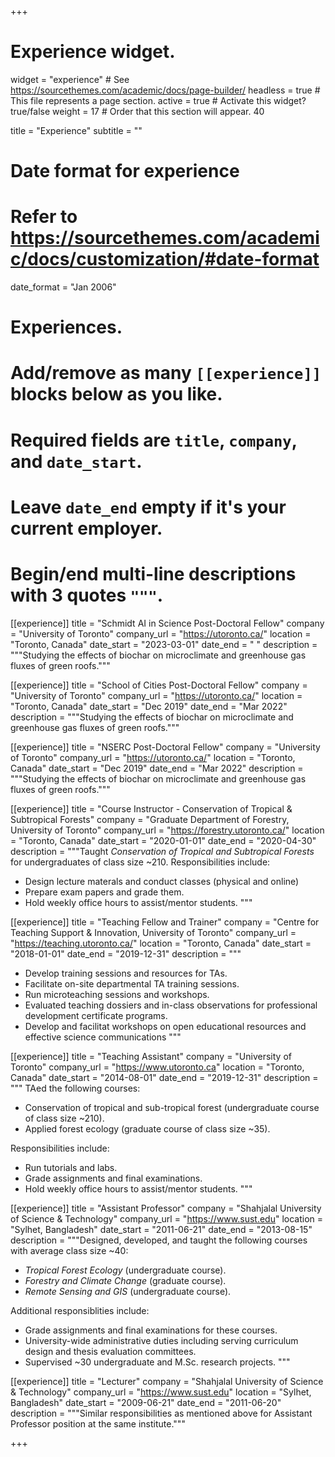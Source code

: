 +++
# Experience widget.
widget = "experience"  # See https://sourcethemes.com/academic/docs/page-builder/
headless = true  # This file represents a page section.
active = true  # Activate this widget? true/false
weight = 17  # Order that this section will appear. 40

title = "Experience"
subtitle = ""

# Date format for experience
#   Refer to https://sourcethemes.com/academic/docs/customization/#date-format
date_format = "Jan 2006"

# Experiences.
#   Add/remove as many `[[experience]]` blocks below as you like.
#   Required fields are `title`, `company`, and `date_start`.
#   Leave `date_end` empty if it's your current employer.
#   Begin/end multi-line descriptions with 3 quotes `"""`.


[[experience]]
  title = "Schmidt AI in Science Post-Doctoral Fellow"
  company = "University of Toronto"
  company_url = "https://utoronto.ca/"
  location = "Toronto, Canada"
  date_start = "2023-03-01"
  date_end = " "
  description = """Studying the effects of biochar on microclimate and greenhouse gas fluxes of green roofs."""


[[experience]]
  title = "School of Cities Post-Doctoral Fellow"
  company = "University of Toronto"
  company_url = "https://utoronto.ca/"
  location = "Toronto, Canada"
  date_start = "Dec 2019"
  date_end = "Mar 2022"
  description = """Studying the effects of biochar on microclimate and greenhouse gas fluxes of green roofs."""


[[experience]]
  title = "NSERC Post-Doctoral Fellow"
  company = "University of Toronto"
  company_url = "https://utoronto.ca/"
  location = "Toronto, Canada"
  date_start = "Dec 2019"
  date_end = "Mar 2022"
  description = """Studying the effects of biochar on microclimate and greenhouse gas fluxes of green roofs."""

[[experience]]
  title = "Course Instructor - Conservation of Tropical & Subtropical Forests"
  company = "Graduate Department of Forestry, University of Toronto"
  company_url = "https://forestry.utoronto.ca/"
  location = "Toronto, Canada"
  date_start = "2020-01-01"
  date_end = "2020-04-30"
  description = """Taught *Conservation of Tropical and Subtropical Forests* for undergraduates of class size ~210.
  Responsibilities include:
  - Design lecture materals and conduct classes (physical and online)
  - Prepare exam papers and grade them. 
  - Hold weekly office hours to assist/mentor students.
  """

[[experience]]
  title = "Teaching Fellow and Trainer"
  company = "Centre for Teaching Support & Innovation, University of Toronto"
  company_url = "https://teaching.utoronto.ca/"
  location = "Toronto, Canada"
  date_start = "2018-01-01"
  date_end = "2019-12-31"
  description = """
  - Develop training sessions and resources for TAs.
  - Facilitate on-site departmental TA training sessions.
  - Run microteaching sessions and workshops. 
  - Evaluated teaching dossiers and in-class observations for professional development certificate programs.
  - Develop and facilitat workshops on open educational resources and effective science communications
  """

[[experience]]
  title = "Teaching Assistant"
  company = "University of Toronto"
  company_url = "https://www.utoronto.ca"
  location = "Toronto, Canada"
  date_start = "2014-08-01"
  date_end = "2019-12-31"
  description = """ TAed the following courses: 
  - Conservation of tropical and sub-tropical forest (undergraduate course of class size ~210).
  - Applied forest ecology (graduate course of class size ~35).
  
  Responsibilities include:
  - Run tutorials and labs.
  - Grade assignments and final examinations. 
  - Hold weekly office hours to assist/mentor students. 
 """

[[experience]]
  title = "Assistant Professor"
  company = "Shahjalal University of Science & Technology"
  company_url = "https://www.sust.edu"
  location = "Sylhet, Bangladesh"
  date_start = "2011-06-21"
  date_end = "2013-08-15"
  description = """Designed, developed, and taught the following courses with average class size ~40:
  - *Tropical Forest Ecology* (undergraduate course).
  - *Forestry and Climate Change* (graduate course).
  - *Remote Sensing and GIS* (undergraduate course). 
  
  Additional responsiblities include:
  - Grade assignments and final examinations for these courses. 
  - University-wide administrative duties including serving curriculum design and thesis evaluation committees.
  - Supervised ~30 undergraduate and M.Sc. research projects. 
  """

[[experience]]
  title = "Lecturer"
  company = "Shahjalal University of Science & Technology"
  company_url = "https://www.sust.edu"
  location = "Sylhet, Bangladesh"
  date_start = "2009-06-21"
  date_end = "2011-06-20"
  description = """Similar responsibilities as mentioned above for Assistant Professor position at the same institute."""

+++

